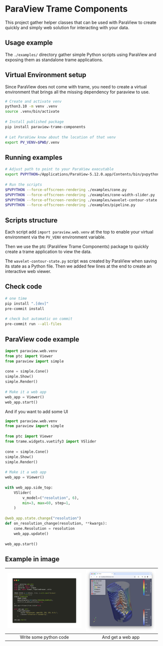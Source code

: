 # ParaView Trame Components

This project gather helper classes that can be used with ParaView to create quickly and simply web solution for interacting with your data.

## Usage example

The `./examples/` directory gather simple Python scripts using ParaView and exposing them as standalone trame applications.

## Virtual Environment setup

Since ParaView does not come with trame, you need to create a virtual environment that brings all the missing dependency for paraview to use.

```bash
# Create and activate venv
python3.10 -m venv .venv
source .venv/bin/activate

# Install published package
pip install paraview-trame-components

# Let ParaView know about the location of that venv
export PV_VENV=$PWD/.venv
```

## Running examples

```bash
# Adjust path to point to your ParaView executable
export PVPYTHON=/Applications/ParaView-5.12.0.app/Contents/bin/pvpython

# Run the scripts
$PVPYTHON --force-offscreen-rendering ./examples/cone.py
$PVPYTHON --force-offscreen-rendering ./examples/cone-width-slider.py
$PVPYTHON --force-offscreen-rendering ./examples/wavelet-contour-state.py
$PVPYTHON --force-offscreen-rendering ./examples/pipeline.py
```

## Scripts structure

Each script add `import paraview.web.venv` at the top to enable your virtual environment via the `PV_VENV` environment variable.

Then we use the ptc (ParaView Trame Components) package to quickly create a trame application to view the data.

The `wavelet-contour-state.py` script was created by ParaView when saving its state as a Python file. Then we added few lines at the end to create an interactive web viewer.

## Check code

```bash
# one time
pip install ".[dev]"
pre-commit install

# check but automatic on commit
pre-commit run --all-files
```

## ParaView code example

```python
import paraview.web.venv
from ptc import Viewer
from paraview import simple

cone = simple.Cone()
simple.Show()
simple.Render()

# Make it a web app
web_app = Viewer()
web_app.start()
```

And if you want to add some UI

```python
import paraview.web.venv
from paraview import simple

from ptc import Viewer
from trame.widgets.vuetify3 import VSlider

cone = simple.Cone()
simple.Show()
simple.Render()

# Make it a web app
web_app = Viewer()

with web_app.side_top:
    VSlider(
        v_model=("resolution", 6),
        min=3, max=60, step=1,
    )

@web_app.state.change("resolution")
def on_resolution_change(resolution, **kwargs):
    cone.Resolution = resolution
    web_app.update()

web_app.start()
```

## Example in image

| ![Code](https://raw.githubusercontent.com/Kitware/paraview-trame-components/main/.web-app-input.png) | ![Web App](https://raw.githubusercontent.com/Kitware/paraview-trame-components/main/.web-app-output.png) |
| :-------------------------: |  :----------------------------: | 
| Write some python code      |  And get a web app              | 